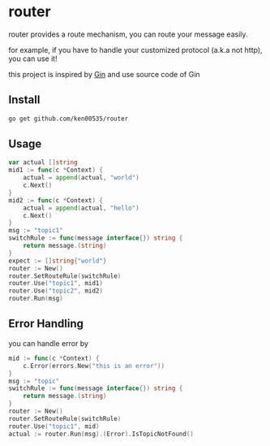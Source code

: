 # router

router provides a route mechanism, you can route your message easily.

for example, if you have to handle your customized protocol (a.k.a not http), you can use it!

this project is inspired by [Gin](https://github.com/gin-gonic/gin) and use source code of Gin

## Install

```bash
go get github.com/ken00535/router
```

## Usage

```go
var actual []string
mid1 := func(c *Context) {
    actual = append(actual, "world")
    c.Next()
}
mid2 := func(c *Context) {
    actual = append(actual, "hello")
    c.Next()
}
msg := "topic1"
switchRule := func(message interface{}) string {
    return message.(string)
}
expect := []string{"world"}
router := New()
router.SetRouteRule(switchRule)
router.Use("topic1", mid1)
router.Use("topic2", mid2)
router.Run(msg)
```

## Error Handling

you can handle error by

```go
mid := func(c *Context) {
    c.Error(errors.New("this is an error"))
}
msg := "topic"
switchRule := func(message interface{}) string {
    return message.(string)
}
router := New()
router.SetRouteRule(switchRule)
router.Use("topic1", mid)
actual := router.Run(msg).(Error).IsTopicNotFound()
```
